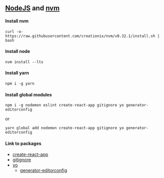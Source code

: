 ## [NodeJS](https://nodejs.org/en/) and [nvm](https://github.com/creationix/nvm/blob/master/README.markdown)

#### Install nvm

```
curl -o- https://raw.githubusercontent.com/creationix/nvm/v0.32.1/install.sh | bash
```


#### Install node

```
nvm install --lts
```


#### Install yarn

```
npm i -g yarn
```


#### Install global modules

```
npm i -g nodemon eslint create-react-app gitignore yo generator-editorconfig
```

or

```
yarn global add nodemon create-react-app gitignore yo generator-editorconfig
```


#### Link to packages

* [create-react-app](https://www.npmjs.com/package/create-react-app)
* [gitignore](https://www.npmjs.com/package/gitignore)
* [yo](http://yeoman.io)
  * [generator-editorconfig](https://www.npmjs.com/package/generator-editorconfig)



